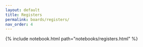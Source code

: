```yaml
---
layout: default
title: Registers
permalink: boards/registers/
nav_order: 4
---
```

{% include notebook.html path="notebooks/registers.html" %}